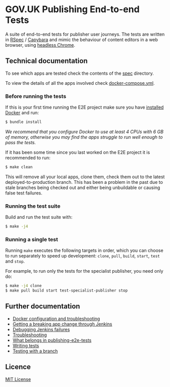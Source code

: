 # GOV.UK Publishing End-to-end Tests

A suite of end-to-end tests for publisher user journeys. The tests are written in [RSpec](http://rspec.info/) / [Capybara](https://github.com/teamcapybara/capybara) and mimic the behaviour of content editors in a web browser, using [headless Chrome](https://github.com/alphagov/publishing-e2e-tests/blob/2044d7eb3c00194d9fd6d1452849b7afc77b3608/spec/spec_helper.rb#L119).

## Technical documentation

To see which apps are tested check the contents of the [spec](./spec) directory.

To view the details of all the apps involved check [docker-compose.yml](./docker-compose.yml).

### Before running the tests

If this is your first time running the E2E project make sure you have [installed Docker][install-docker] and run:

```bash
$ bundle install
```

_We recommend that you configure Docker to use at least 4 CPUs with 6 GB of memory, otherwise you may find the apps struggle to run well enough to pass the tests._

If it has been some time since you last worked on the E2E project it is recommended to run:

```bash
$ make clean
```

This will remove all your local apps, clone them, check them out to the latest
deployed-to-production branch. This has been a problem in the past due to stale
branches being checked out and either being unbuildable or causing false test
failures.

### Running the test suite

Build and run the test suite with:

```bash
$ make -j4
```

### Running a single test

Running `make` executes the following targets in order, which you can
choose to run separately to speed up development: `clone`, `pull`, `build`,
`start`, `test` and `stop`.

For example, to run only the tests for the specialist publisher, you need only
do:

```bash
$ make -j4 clone
$ make pull build start test-specialist-publisher stop
```

## Further documentation

- [Docker configuration and troubleshooting](docs/docker.md)
- [Getting a breaking app change through Jenkins](docs/jenkins-breaking-changes.md)
- [Debugging Jenkins failures](docs/jenkins-debugging-failures.md)
- [Troubleshooting](docs/troubleshooting.md)
- [What belongs in publishing-e2e-tests](docs/what-belongs-in-these-tests.md)
- [Writing tests](docs/writing-tests.md)
- [Testing with a branch](docs/testing-with-a-branch.md)

## Licence

[MIT License](LICENSE)

[install-docker]: https://www.docker.com/community-edition
